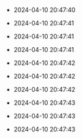 
- 2024-04-10 20:47:40

- 2024-04-10 20:47:41

- 2024-04-10 20:47:41

- 2024-04-10 20:47:41

- 2024-04-10 20:47:42

- 2024-04-10 20:47:42

- 2024-04-10 20:47:42

- 2024-04-10 20:47:43

- 2024-04-10 20:47:43

- 2024-04-10 20:47:43
